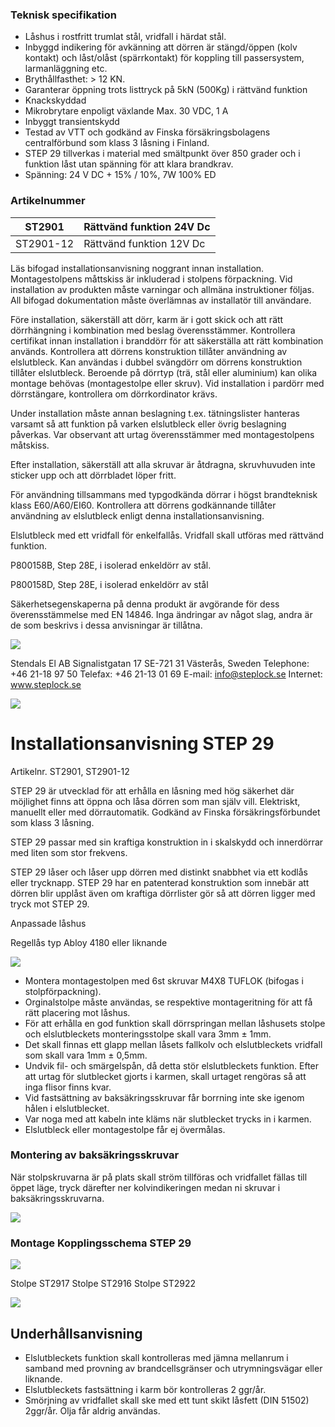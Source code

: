 ### Teknisk specifikation

- Låshus i rostfritt trumlat stål, vridfall i härdat stål.
- Inbyggd indikering för avkänning att dörren är stängd/öppen (kolv kontakt) och låst/olåst (spärrkontakt) för koppling till passersystem, larmanläggning etc.
- Brythållfasthet: > 12 KN.
- Garanterar öppning trots listtryck på 5kN (500Kg) i rättvänd funktion
- Knackskyddad
- Mikrobrytare enpoligt växlande Max. 30 VDC, 1 A
- Inbyggt transientskydd
- Testad av VTT och godkänd av Finska försäkringsbolagens centralförbund som klass 3 låsning i Finland.
- STEP 29 tillverkas i material med smältpunkt över 850 grader och i funktion låst utan spänning för att klara brandkrav.
- Spänning: 24 V DC + 15% / 10%, 7W 100% ED

### Artikelnummer

| ST2901    | Rättvänd funktion 24V Dc |
|-----------|--------------------------|
| ST2901-12 | Rättvänd funktion 12V Dc |

Läs bifogad installationsanvisning noggrant innan installation. Montagestolpens måttskiss är inkluderad i stolpens förpackning. Vid installation av produkten måste varningar och allmäna instruktioner följas. All bifogad dokumentation måste överlämnas av installatör till användare.

Före installation, säkerställ att dörr, karm är i gott skick och att rätt dörrhängning i kombination med beslag överensstämmer. Kontrollera certifikat innan installation i branddörr för att säkerställa att rätt kombination används. Kontrollera att dörrens konstruktion tillåter användning av elslutbleck. Kan användas i dubbel svängdörr om dörrens konstruktion tillåter elslutbleck. Beroende på dörrtyp (trä, stål eller aluminium) kan olika montage behövas (montagestolpe eller skruv). Vid installation i pardörr med dörrstängare, kontrollera om dörrkordinator krävs.

Under installation måste annan beslagning t.ex. tätningslister hanteras varsamt så att funktion på varken elslutbleck eller övrig beslagning påverkas. Var observant att urtag överensstämmer med montagestolpens måtskiss.

Efter installation, säkerställ att alla skruvar är åtdragna, skruvhuvuden inte sticker upp och att dörrbladet löper fritt.

För användning tillsammans med typgodkända dörrar i högst brandteknisk klass E60/A60/EI60. Kontrollera att dörrens godkännande tillåter användning av elslutbleck enligt denna installationsanvisning.

Elslutbleck med ett vridfall för enkelfallås. Vridfall skall utföras med rättvänd funktion.

P800158B, Step 28E, i isolerad enkeldörr av stål.

P800158D, Step 28E, i isolerad enkeldörr av stål

Säkerhetsegenskaperna på denna produkt är avgörande för dess överensstämmelse med EN 14846. Inga ändringar av något slag, andra är de som beskrivs i dessa anvisningar är tillåtna.

![](_page_0_Picture_22.jpeg)

Stendals El AB Signalistgatan 17 SE-721 31 Västerås, Sweden Telephone: +46 21-18 97 50 Telefax: +46 21-13 01 69 E-mail: info@steplock.se Internet: www.steplock.se

![](_page_0_Picture_24.jpeg)

# Installationsanvisning STEP 29

Artikelnr. ST2901, ST2901-12

STEP 29 är utvecklad för att erhålla en låsning med hög säkerhet där möjlighet finns att öppna och låsa dörren som man själv vill. Elektriskt, manuellt eller med dörrautomatik. Godkänd av Finska försäkringsförbundet som klass 3 låsning.

STEP 29 passar med sin kraftiga konstruktion in i skalskydd och innerdörrar med liten som stor frekvens.

STEP 29 låser och låser upp dörren med distinkt snabbhet via ett kodlås eller trycknapp. STEP 29 har en patenterad konstruktion som innebär att dörren blir upplåst även om kraftiga dörrlister gör så att dörren ligger med tryck mot STEP 29.

Anpassade låshus

Regellås typ Abloy 4180 eller liknande

![](_page_0_Picture_33.jpeg)

- Montera montagestolpen med 6st skruvar M4X8 TUFLOK (bifogas i stolpförpackning).
- Orginalstolpe måste användas, se respektive montageritning för att få rätt placering mot låshus.
- För att erhålla en god funktion skall dörrspringan mellan låshusets stolpe och elslutbleckets monteringsstolpe skall vara 3mm ± 1mm.
- Det skall finnas ett glapp mellan låsets fallkolv och elslutbleckets vridfall som skall vara 1mm ± 0,5mm.
- Undvik fil- och smärgelspån, då detta stör elslutbleckets funktion. Efter att urtag för slutblecket gjorts i karmen, skall urtaget rengöras så att inga flisor finns kvar.
- Vid fastsättning av baksäkringsskruvar får borrning inte ske igenom hålen i elslutblecket.
- Var noga med att kabeln inte kläms när slutblecket trycks in i karmen.
- Elslutbleck eller montagestolpe får ej övermålas.

### Montering av baksäkringsskruvar

När stolpskruvarna är på plats skall ström tillföras och vridfallet fällas till öppet läge, tryck därefter ner kolvindikeringen medan ni skruvar i baksäkringsskruvarna.

![](_page_1_Picture_11.jpeg)

### Montage Kopplingsschema STEP 29

![](_page_1_Figure_13.jpeg)

Stolpe ST2917 Stolpe ST2916 Stolpe ST2922

![](_page_1_Figure_16.jpeg)

## Underhållsanvisning

- Elslutbleckets funktion skall kontrolleras med jämna mellanrum i samband med provning av brandcellsgränser och utrymningsvägar eller liknande.
- Elslutbleckets fastsättning i karm bör kontrolleras 2 ggr/år.
- Smörjning av vridfallet skall ske med ett tunt skikt låsfett (DIN 51502) 2ggr/år. Olja får aldrig användas.